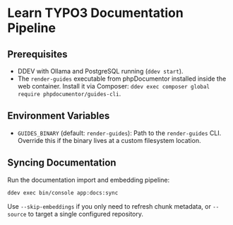 # Learn TYPO3 Documentation Pipeline

## Prerequisites

- DDEV with Ollama and PostgreSQL running (`ddev start`).
- The `render-guides` executable from phpDocumentor installed inside the web container. Install it via Composer: `ddev exec composer global require phpdocumentor/guides-cli`.

## Environment Variables

- `GUIDES_BINARY` (default: `render-guides`): Path to the `render-guides` CLI. Override this if the binary lives at a custom filesystem location.

## Syncing Documentation

Run the documentation import and embedding pipeline:

```bash
ddev exec bin/console app:docs:sync
```

Use `--skip-embeddings` if you only need to refresh chunk metadata, or `--source` to target a single configured repository.
